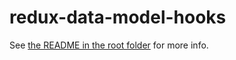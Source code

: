# redux-data-model-hooks

See [the README in the root folder](https://github.com/kayak/redux-data-model) for more info.